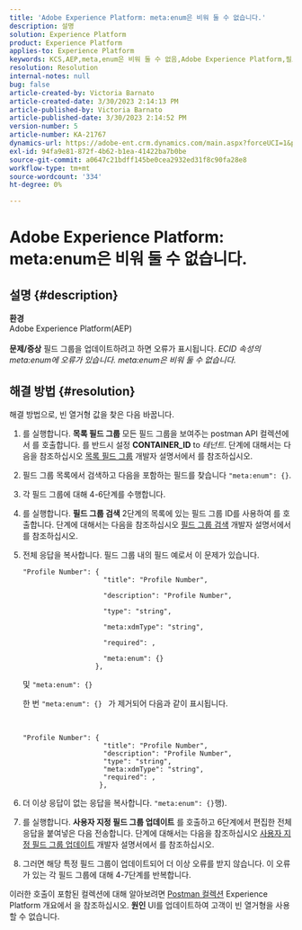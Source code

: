 ```yaml
---
title: 'Adobe Experience Platform: meta:enum은 비워 둘 수 없습니다.'
description: 설명
solution: Experience Platform
product: Experience Platform
applies-to: Experience Platform
keywords: KCS,AEP,meta,enum은 비워 둘 수 없음,Adobe Experience Platform,필드 그룹 업데이트,해결 방법,문제 해결
resolution: Resolution
internal-notes: null
bug: false
article-created-by: Victoria Barnato
article-created-date: 3/30/2023 2:14:13 PM
article-published-by: Victoria Barnato
article-published-date: 3/30/2023 2:14:52 PM
version-number: 5
article-number: KA-21767
dynamics-url: https://adobe-ent.crm.dynamics.com/main.aspx?forceUCI=1&pagetype=entityrecord&etn=knowledgearticle&id=d7918023-05cf-ed11-b597-6045bd0065b6
exl-id: 94fa9e81-872f-4b62-b1ea-41422ba7b0be
source-git-commit: a0647c21bdff145be0cea2932ed31f8c90fa28e8
workflow-type: tm+mt
source-wordcount: '334'
ht-degree: 0%

---
```


# Adobe Experience Platform: meta:enum은 비워 둘 수 없습니다.

## 설명 {#description}

<b>환경</b><br>Adobe Experience Platform(AEP)<br><br><b>문제/증상</b>
필드 그룹을 업데이트하려고 하면 오류가 표시됩니다. *ECID 속성의 meta:enum에 오류가 있습니다. meta:enum은 비워 둘 수 없습니다.*


## 해결 방법 {#resolution}


해결 방법으로, 빈 열거형 값을 찾은 다음 바꿉니다.

1. 를 실행합니다. <b>목록 필드 그룹</b> 모든 필드 그룹을 보여주는 postman API 컬렉션에서 를 호출합니다. 를 반드시 설정 <b>CONTAINER_ID</b> to *테넌트*. 단계에 대해서는 다음을 참조하십시오 [목록 필드 그룹](https://developer.adobe.com/experience-platform-apis/references/schema-registry/#tag/Field-groups/operation/listFieldGroups) 개발자 설명서에서 를 참조하십시오.
2. 필드 그룹 목록에서 검색하고 다음을 포함하는 필드를 찾습니다 `"meta:enum": {}`.
3. 각 필드 그룹에 대해 4-6단계를 수행합니다.
4. 를 실행합니다. <b>필드 그룹 검색</b> 2단계의 목록에 있는 필드 그룹 ID를 사용하여 를 호출합니다. 단계에 대해서는 다음을 참조하십시오 [필드 그룹 검색](https://developer.adobe.com/experience-platform-apis/references/schema-registry/#tag/Field-groups/operation/retrieveFieldGroup) 개발자 설명서에서 를 참조하십시오.
5. 전체 응답을 복사합니다. 필드 그룹 내의 필드 예로서 이 문제가 있습니다.




   ```clike
   "Profile Number": { 
                       "title": "Profile Number",                                     
                       "description": "Profile Number",                                    
                       "type": "string",                                     
                       "meta:xdmType": "string",                                    
                       "required": ,                                    
                       "meta:enum": {}                               
                     },
   ```



   및 `"meta:enum": {}`



   한 번 `"meta:enum": {} ` 가 제거되어 다음과 같이 표시됩니다.

    

   ```clike
   "Profile Number": {
                       "title": "Profile Number",
                       "description": "Profile Number",
                       "type": "string",
                       "meta:xdmType": "string",
                       "required": ,
                      },
   ```

6. 더 이상 응답이 없는 응답을 복사합니다. `"meta:enum": {}`행).
7. 를 실행합니다. <b>사용자 지정 필드 그룹 업데이트</b> 를 호출하고 6단계에서 편집한 전체 응답을 붙여넣은 다음 전송합니다. 단계에 대해서는 다음을 참조하십시오 [사용자 지정 필드 그룹 업데이트](https://developer.adobe.com/experience-platform-apis/references/schema-registry/#tag/Field-groups/operation/patchFieldGroup) 개발자 설명서에서 를 참조하십시오.
8. 그러면 해당 특정 필드 그룹이 업데이트되어 더 이상 오류를 받지 않습니다. 이 오류가 있는 각 필드 그룹에 대해 4-7단계를 반복합니다.


이러한 호출이 포함된 컬렉션에 대해 알아보려면 [Postman 컬렉션](https://experienceleague.adobe.com/docs/experience-platform/landing/platform-apis/postman.html?lang=en#collections) Experience Platform 개요에서 을 참조하십시오.
<b>원인</b>
UI를 업데이트하여 고객이 빈 열거형을 사용할 수 없습니다.
